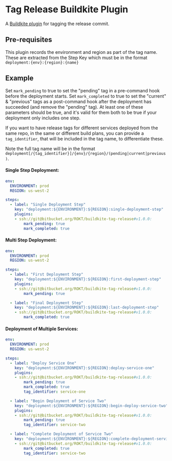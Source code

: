 # Tag Release Buildkite Plugin

A [Buildkite plugin](https://buildkite.com/docs/agent/v3/plugins) for tagging the release commit.

## Pre-requisites

This plugin records the environment and region as part of the tag name. These are extracted from the Step Key which must be in the format `deployment:{env}:{region}:{name}`

## Example

Set `mark_pending` to true to set the "pending" tag in a pre-command hook before the deployment starts. Set `mark_completed` to true to set the "current" & "previous" tags as a post-command hook after the deployment has succeeded (and remove the "pending" tag). At least one of these parameters should be true, and it's valid for them both to be true if your deployment only includes one step.

If you want to have release tags for different services deployed from the same repo, in the same or different build plans, you can provide a `tag_identifier`, that will be included in the tag name, to differentiate these.

Note the full tag name will be in the format `deployment[/{tag_identifier}]/{env}/{region}/(pending|current|previous)`.

#### Single Step Deployment:

```yml
env:
  ENVIRONMENT: prod
  REGION: us-west-2

steps:
  - label: "Single Deployment Step"
    key: "deployment:${ENVIRONMENT}:${REGION}:single-deployment-step"
    plugins:
    - ssh://git@bitbucket.org/ROKT/buildkite-tag-release#v1.0.0:
        mark_pending: true
        mark_completed: true
```

#### Multi Step Deployment:

```yml
env:
  ENVIRONMENT: prod
  REGION: us-west-2

steps:
  - label: "First Deployment Step"
    key: "deployment:${ENVIRONMENT}:${REGION}:first-deployment-step"
    plugins:
    - ssh://git@bitbucket.org/ROKT/buildkite-tag-release#v1.0.0:
        mark_pending: true

  - label: "Final Deployment Step"
    key: "deployment:${ENVIRONMENT}:${REGION}:last-deployment-step"
    - ssh://git@bitbucket.org/ROKT/buildkite-tag-release#v1.0.0:
        mark_completed: true
```

#### Deployment of Multiple Services:

```yml
env:
  ENVIRONMENT: prod
  REGION: us-west-2

steps:
  - label: "Deploy Service One"
    key: "deployment:${ENVIRONMENT}:${REGION}:deploy-service-one"
    plugins:
    - ssh://git@bitbucket.org/ROKT/buildkite-tag-release#v1.0.0:
        mark_pending: true
        mark_completed: true
        tag_identifier: service-one

  - label: "Begin Deployment of Service Two"
    key: "deployment:${ENVIRONMENT}:${REGION}:begin-deploy-service-two"
    plugins:
    - ssh://git@bitbucket.org/ROKT/buildkite-tag-release#v1.0.0:
        mark_pending: true
        tag_identifier: service-two

  - label: "Complete Deployment of Service Two"
    key: "deployment:${ENVIRONMENT}:${REGION}:complete-deployment-service-two"
    - ssh://git@bitbucket.org/ROKT/buildkite-tag-release#v1.0.0:
        mark_completed: true
        tag_identifier: service-two
```
